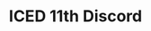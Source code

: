 ---
layout: password
title: "ICED 11th Discord"
description: "ICED 11th Discord."
password: "df2b8fa7ef91543c36c114eca660bcd37b57b31663626e90cf71beefdb3d99b6"
image: "https://market.cloud.edu.tw/image/1696211"
encrypted_redirect_to: "pvxsc://lkwfycp.oi/DZ7mc69r"
---